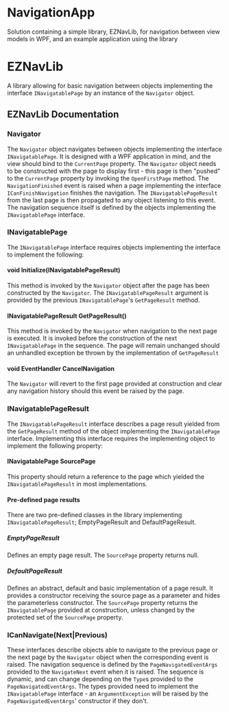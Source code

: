 # NavigationApp
Solution containing a simple library, EZNavLib, for navigation between view models in WPF, and an example application using the library

# EZNavLib
A library allowing for basic navigation between objects implementing the interface `INavigatablePage` by an instance of the `Navigator` object.

## EZNavLib Documentation

### Navigator
The `Navigator` object navigates between objects implementing the interface `INavigatablePage`. It is designed with a WPF application in mind, and the view should bind to the `CurrentPage` property. The `Navigator` object needs to be constructed with the page to display first - this page is then "pushed" to the `CurrentPage` property by invoking the `OpenFirstPage` method.
The `NavigationFinished` event is raised when a page implementing the interface `ICanFinishNavigation` finishes the navigation. The `INavigatablePageResult` from the last page is then propagated to any object listening to this event.
The navigation sequence itself is defined by the objects implementing the `INavigatablePage` interface.

### INavigatablePage
The `INavigatablePage` interface requires objects implementing the interface to implement the following:
#### void Initialize(INavigatablePageResult)
This method is invoked by the `Navigator` object after the page has been constructed by the `Navigator`. The `INavigatablePageResult` argument is provided by the previous `INavigatablePage`'s `GetPageResult` method.
#### INavigatablePageResult GetPageResult()
This method is invoked by the `Navigator` when navigation to the next page is executed. It is invoked before the construction of the next `INavigatablePage` in the sequence.
The page will remain unchanged should an unhandled exception be thrown by the implementation of `GetPageResult`
#### void EventHandler CancelNavigation
The `Navigator` will revert to the first page provided at construction and clear any navigation history should this event be raised by the page.

### INavigatablePageResult
The `INavigatablePageResult` interface describes a page result yielded from the `GetPageResult` method of the object implementing the `INavigatablePage` interface.
Implementing this interface requires the implementing object to implement the following property:
#### INavigatablePage SourcePage
This property should return a reference to the page which yielded the `INavigatablePageResult` in most implementations.
#### Pre-defined page results
There are two pre-defined classes in the library implementing `INavigatablePageResult`; EmptyPageResult and DefaultPageResult.
##### EmptyPageResult
Defines an empty page result. The `SourcePage` property returns null.
##### DefaultPageResult
Defines an abstract, default and basic implementation of a page result. It provides a constructor receiving the source page as a parameter and hides the parameterless constructor. The `SourcePage` property returns the `INavigatablePage` provided at construction, unless changed by the protected set of the `SourcePage` property.

### ICanNavigate(Next|Previous)
These interfaces describe objects able to navigate to the previous page or the next page by the `Navigator` object when the corresponding event is raised.
The navigation sequence is defined by the `PageNavigatedEventArgs` provided to the `NavigateNext` event when it is raised. The sequence is dynamic, and can change depending on the `Type`s provided to the `PageNavigatedEventArgs`.
The types provided need to implement the `INavigatablePage` interface - an `ArgumentException` will be raised by the `PageNavigatedEventArgs`' constructor if they don't.
